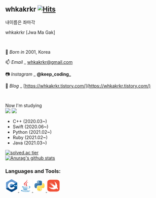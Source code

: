 <!--
**whkakrkr/whkakrkr** is a ✨ _special_ ✨ repository because its `README.md` (this file) appears on your GitHub profile.
-->

## whkakrkr  [![Hits](https://hits.seeyoufarm.com/api/count/incr/badge.svg?url=https%3A%2F%2Fgithub.com%2Fwhkakrkr&count_bg=%23000000&title_bg=%23FAB0B0&icon=lg.svg&icon_color=%23000000&title=hits&edge_flat=false)](https://hits.seeyoufarm.com)   

내이름은 좌마각   

whkakrkr [Jwa Ma Gak] 

</br>

:cake: *Born in* 2001, Korea       

📫 *Email* _ whkakrkr@gmail.com    

:camera: *Instagram* _ **@keep_coding_**

:memo: *Blog* _ [https://whkakrkr.tistory.com/](https://whkakrkr.tistory.com/)   

</br>

Now I'm studying   
<img src="https://img.shields.io/badge/C++-00599C?style=flat-square&logo=cplusplus&logoColor=white"/></a>
<img src="https://img.shields.io/badge/Swift-FA7343?style=flat-square&logo=Swift%20%2B&logoColor=white"/></a>

- C++ (2020.03~)
- Swift (2020.06~)
- Python (2021.02~)
- Ruby (2021.02~)
- Java (2021.03~)

[![solved.ac tier](http://mazassumnida.wtf/api/generate_badge?boj=whkakrkr)](https://solved.ac/whkakrkr)   
[![Anurag's github stats](https://github-readme-stats.vercel.app/api?username=whkakrkr)](https://github.com/anuraghazra/github-readme-stats)


<h3 align="left">Languages and Tools:</h3>
<p align="left"> <a href="https://www.w3schools.com/cpp/" target="_blank"> <img src="https://raw.githubusercontent.com/devicons/devicon/master/icons/cplusplus/cplusplus-original.svg" alt="cplusplus" width="40" height="40"/> </a> <a href="https://www.java.com" target="_blank"> <img src="https://raw.githubusercontent.com/devicons/devicon/master/icons/java/java-original.svg" alt="java" width="40" height="40"/> </a> <a href="https://www.python.org" target="_blank"> <img src="https://raw.githubusercontent.com/devicons/devicon/master/icons/python/python-original.svg" alt="python" width="40" height="40"/> </a> <a href="https://developer.apple.com/swift/" target="_blank"> <img src="https://raw.githubusercontent.com/devicons/devicon/master/icons/swift/swift-original.svg" alt="swift" width="40" height="40"/> </a> </p>

